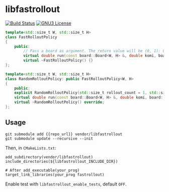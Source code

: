 # libfastrollout
[![Build Status](https://travis-ci.org/sjtu-ai-go/libfastrollout.svg)](https://travis-ci.org/sjtu-ai-go/libfastrollout)
[![GNU3 License](https://img.shields.io/github/license/sjtu-ai-go/libfastrollout.svg)](https://github.com/sjtu-ai-go/libfastrollout/blob/master/LICENSE)

```cpp
template<std::size_t W, std::size_t H>
class FastRolloutPolicy
{
    public:
        // Pass a board as argument. The return value will be (0, 1): 0: Black dominates; 1: White dominates
        virtual double run(const board::Board<W, H> &, double komi, board::Player start_player) = 0;
        virtual ~FastRolloutPolicy() {}
};

template<std::size_t W, std::size_t H>
class RandomRolloutPolicy: public FastRolloutPolicy<W, H>
{
    public:
    explicit RandomRolloutPolicy(std::size_t rollout_count = 1, std::size_t parallel_threads = 1);
    virtual double run(const board::Board<W, H> &, double komi, board::Player start_player) override;
    virtual ~RandomRolloutPolicy() override;
};
```

## Usage
```
git submodule add {{repo_url}} vendor/libfastrollout
git submodule update --recursive --init
```
Then, in `CMakeLists.txt`:
```
add_subdirectory(vendor/libfastrollout)
include_directories(${libfastrollout_INCLUDE_DIR})

# After add_executable(your_prog)
target_link_libraries(your_prog fastrollout)
```

Enable test with `libfastrollout_enable_tests`, default `OFF`.
